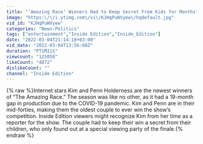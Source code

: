 ```yaml
---
title: "‘Amazing Race’ Winners Had to Keep Secret From Kids for Months"
image: "https:\/\/i.ytimg.com\/vi\/KJHqPuWVyew\/hqdefault.jpg"
vid_id: "KJHqPuWVyew"
categories: "News-Politics"
tags: ["entertainment","Inside Edition","Inside_Edition"]
date: "2022-03-04T21:14:18+03:00"
vid_date: "2022-03-04T13:56:08Z"
duration: "PT1M11S"
viewcount: "125058"
likeCount: "4872"
dislikeCount: ""
channel: "Inside Edition"
---
```

{% raw %}Internet stars Kim and Penn Holderness are the newest winners of “The Amazing Race.” The season was like no other, as it had a 19-month gap in production due to the COVID-19 pandemic. Kim and Penn are in their mid-forties, making them the oldest couple to ever win the show’s competition. Inside Edition viewers might recognize Kim from her time as a reporter for the show. The couple had to keep their win a secret from their children, who only found out at a special viewing party of the finale.{% endraw %}

